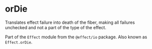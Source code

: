 # orDie

Translates effect failure into death of the fiber, making all failures
unchecked and not a part of the type of the effect.

Part of the `Effect` module from the `@effect/io` package. Also known as `Effect.orDie`.
